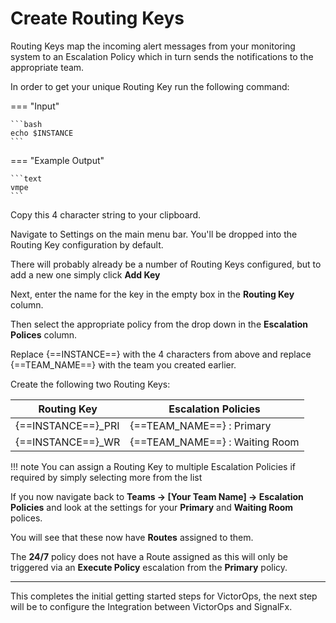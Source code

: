 # Create Routing Keys

Routing Keys map the incoming alert messages from your monitoring system to an Escalation Policy which in turn sends the notifications to the appropriate team.

In order to get your unique Routing Key run the following command:

=== "Input"

    ```bash
    echo $INSTANCE
    ```

=== "Example Output"

    ```text
    vmpe
    ```

Copy this 4 character string to your clipboard.

Navigate to Settings on the main menu bar. You'll be dropped into the Routing Key configuration by default.

There will probably already be a number of Routing Keys configured, but to add a new one simply click **Add Key**

Next, enter the name for the key in the empty box in the **Routing Key** column.

Then select the appropriate policy from the drop down in the **Escalation Polices** column.

Replace {==INSTANCE==} with the 4 characters from above and replace {==TEAM_NAME==} with the team you created earlier.

Create the following two Routing Keys:

| Routing Key | Escalation Policies |
| --- | --- |
| {==INSTANCE==}_PRI | {==TEAM_NAME==} : Primary |
| {==INSTANCE==}_WR | {==TEAM_NAME==} : Waiting Room |

!!! note
    You can assign a Routing Key to multiple Escalation Policies if required by simply selecting more from the list

If you now navigate back to **Teams → [Your Team Name] → Escalation Policies** and look at the settings for your **Primary** and **Waiting Room** polices.

You will see that these now have **Routes** assigned to them.

The **24/7** policy does not have a Route assigned as this will only be triggered via an **Execute Policy** escalation from the **Primary** policy.

---

This completes the initial getting started steps for VictorOps, the next step will be to configure the Integration between VictorOps and SignalFx.
